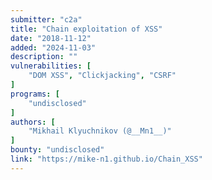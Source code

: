 ```yaml
---
submitter: "c2a"
title: "Chain exploitation of XSS"
date: "2018-11-12"
added: "2024-11-03"
description: ""
vulnerabilities: [
    "DOM XSS", "Clickjacking", "CSRF"
]
programs: [
    "undisclosed"
]
authors: [
    "Mikhail Klyuchnikov (@__Mn1__)"
]
bounty: "undisclosed"
link: "https://mike-n1.github.io/Chain_XSS"
---
```




